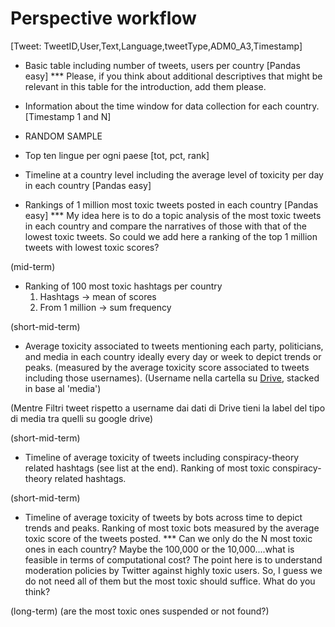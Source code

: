 # Perspective workflow

[Tweet: TweetID,User,Text,Language,tweetType,ADM0_A3,Timestamp]

- Basic table including number of tweets, users per country [Pandas easy]
*** Please, if you think about additional descriptives that might be relevant in this table for the introduction, add them please.

- Information about the time window for data collection for each country. [Timestamp 1 and N]

- RANDOM SAMPLE 

* Top ten lingue per ogni paese [tot, pct, rank]

- Timeline at a country level including the average level of toxicity per day in each country [Pandas easy]

- Rankings of 1 million most toxic tweets posted in each country [Pandas easy]
*** My idea here is to do a topic analysis of the most toxic tweets in each country and compare the narratives of those with that of the lowest toxic tweets. So could we add here a ranking of the top 1 million tweets with lowest toxic scores?

(mid-term)
- Ranking of 100 most toxic hashtags per country 
	1. Hashtags -> mean of scores
	2. From 1 million -> sum frequency

(short-mid-term)
- Average toxicity associated to tweets mentioning each party, politicians, and media in each country ideally every day or week to depict trends or peaks. (measured by the average toxicity score associated to tweets including those usernames). (Username nella cartella su [Drive](https://drive.google.com/drive/folders/161jjdxulcKKjvr4kj2o5AGc-edxTFznl?usp=sharing), stacked in base al 'media')

(Mentre Filtri tweet rispetto a username dai dati di Drive tieni la label del tipo di media tra quelli su google drive)

(short-mid-term)
- Timeline of average toxicity of tweets including conspiracy-theory related hashtags (see list at the end).
Ranking of most toxic conspiracy-theory related hashtags.

(short-mid-term)
- Timeline of average toxicity of tweets by bots across time to depict trends and peaks.
Ranking of most toxic bots measured by the average toxic score of the tweets posted. 
*** Can we only do the N most toxic ones in each country? Maybe the 100,000 or the 10,000....what is feasible in terms of computational cost?  The point here is to understand moderation policies by Twitter against highly toxic users. So, I guess we do not need all of them but the most toxic should suffice. What do you think? 

(long-term)
(are the most toxic ones suspended or not found?)

